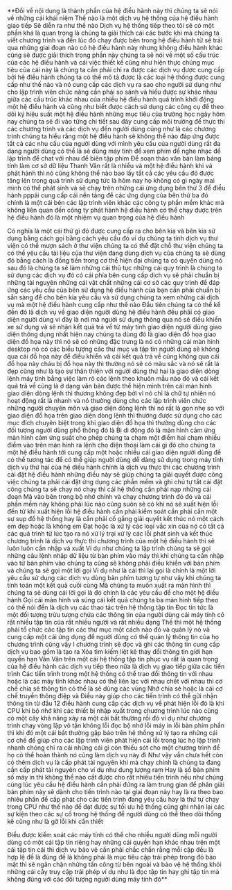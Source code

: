 **Đổi về nội dung là thành phần của hệ điều hành này thì chúng ta sẽ nói về những cái khái niệm Thế nào là một dịch vụ hệ thống của hệ điều hành giao tiếp Sẽ diễn ra như thế nào Dịch vụ hệ thống tiếp theo tôi sẽ có một phần khá là quan trọng là chúng ta giải thích cái các bước khi mà chúng ta viết chương trình và đến lúc đó chạy được bên trong hệ điều hành từ sẽ trải qua những giai đoạn nào có hệ điều hành này nhưng không điều hành khác cũng sẽ được giải thích trong phần này chúng ta sẽ nói về một số cấu trúc của các hệ điều hành và cái việc thiết kế cũng như hiện thực chúng mục tiêu của cái này là chúng ta cần phải chỉ ra được các dịch vụ được cung cấp bởi hệ điều hành chúng ta có thể mô tả được là các loại hệ thống được cung cấp như thế nào và nó cung cấp các dịch vụ ra sao cho người sử dụng như cho lập trình viên chức năng cần phải so sánh và hiểu được sự khác nhau giữa các cấu trúc khác nhau của nhiều hệ điều hành quá trình khởi động một hệ điều hành và cũng như biết được cách sử dụng các công cụ để theo dõi ký hiệu suất một hệ điều hành những mục tiêu của trường học ngày hôm nay chúng ta sẽ đi vào từng chi tiết sau đây cung cấp môi trường để thực thi các chương trình và các dịch vụ đến người dùng cũng như là các chương trình chúng ta hiểu rằng một hệ điều hành sẽ không thể nào đáp ứng được tất cả các nhu cầu của người dùng với mình yêu cầu của người dùng rất đa dạng người dùng có thể là sẽ dùng máy tính để xem phim để nghe nhạc để lập trình để chat với nhau để biên tập phim Để soạn thảo văn bản làm bảng tính làm cơ sở dữ liệu Thanh Vân rất là nhiều và một hệ điều hành khi và phát hành thì nó cũng không thể nào bao lấy tất cả các yêu cầu đó được tăng lên trong quá trình sử dụng tức là hôm nay họ không có gì ngày mai mình có thể phát sinh và sẽ chạy trên những cái ứng dụng bên thứ 3 để điều hành pppải cung cấp cái nền tảng để các ứng dụng của bên thứ ba đó chính là một cái bên các lập trình viên khác các công ty phần mềm khác mà không liên quan đến công ty phát hành hệ điều hành có thể chạy được trên hệ điều hành đó là một nhiệm vụ quan trọng của hệ điều hành 

Có nghĩa là một cái thứ gì đó được cung cấp ra cho bên kia và bên kia sử dụng bằng cách gọi bằng cách yêu cầu đó ví dụ chúng ta tinh dịch vụ thư viện có thể mượn sách ở thư viện chúng ta có thể đặt chỗ thư viện chúng ta có thể yêu cầu tài liệu của thư viện đang dùng dịch vụ của chúng ta sẽ dùng đó bằng cách là đồng tiền trong cơ thể hiện đại chúng ta có quyền dùng nó sau đó là chúng ta sẽ làm những cái thủ tục những cái quy trình là chúng ta sử dụng các dịch vụ đó có cái phía bên cung cấp dịch vụ sẽ phải chuẩn bị những tài nguyên những cái vật chất những cái cơ sở các quy trình để đáp ứng các yêu cầu của bên sử dụng hệ điều hành của bạn cần phải chuẩn bị sẵn sàng để cho bên kia yêu cầu và sử dụng chúng ta xem những cái dịch vụ mà một hệ điều hành cung cấp như thế nào Đầu tiên chúng ta có thể kể đến đó là dịch vụ về giao diện người dùng hệ điều hành đều phải có giao diện người dùng vì đây là nơi mà người sử dụng thông qua nó sẽ điều khiển xe sử dụng và sẽ nhận kết quả trả về từ máy tính giao diện người dùng giao diện thông dụng nhất hiện nay chúng ta dùng đó là giao diện đồ họa giao diện đồ họa này thì nó sẽ có những đặc trưng là nó có những cái màn hình desktop nó có các biểu tượng các thư mục và tập tin người dùng sẽ không qua cái đồ họa này để điều khiển và cái kết quả trả về cũng không qua cái đồ họa này cháu bị đồ họa này thì thường nó sẽ có màu sắc và nó sẽ rất là đẹp cũng như là tạo sự thân thiện với người dùng thứ hai là giao diện dòng lệnh máy tính bằng việc làm rõ các lệnh theo khuôn mẫu nào đó và cái kết quả trả về cũng là ở dạng văn bản được thể hiện mình trên cái màn hình giao diện dòng lệnh thì thương không đẹp bởi vì nó chỉ là chữ tự nhiên nó hoạt động rất là nhanh và nó thường dùng cho các lập trình viên chức những người chuyên môn và giao diện dòng lệnh thì nó rất là gọn nhẹ so với giao diện đồ họa trên giao diện dòng lệnh thì thường được sử dụng cho các mục đích chuyên biệt trong khi giao diện đồ họa thì thường dùng cho các đối tượng người dùng phổ thông đó là Bị di động đó là màn hình cảm ứng màn hình cảm ứng suất cho phép chúng ta chạm một điểm hai chạm nhiều điểm vào trên màn hình ra lệnh cho điện thoại làm cái gì đó cho chúng ta một hệ điều hành tới cung cấp một hoặc nhiều cái giao diện người dùng để có thể tương tác để có thể giúp người dùng dễ dàng sử dụng trong máy tính dịch vụ thứ hai của hệ điều hành chính là dịch vụ thực thi các chương trình cài đặt hệ điều hành những điều này sẽ giúp chúng ta giải quyết được công việc chúng ta phải cài đặt ứng dụng các phần mềm và ghi chú tự tắt cài đặt công chúng ta sẽ chạy nó chạy thì cái hệ thống cần phải nạp những cái đoạn Mã vào bên trong bộ nhớ chính và chạy chương trình đó đó và cái phần mềm này không phải lúc nào cũng suôn sẻ có khi nó sẽ xuất hiện lỗi đến từ khi xuất hiện lỗi hệ điều hành cần phải kiểm soát cần phải cắn một sự sụp đổ hệ thống hay là cần phải cố gắng giải quyết kết thúc nó một cách em đẹp hoặc là không em Đạt hoặc là xử lý các loại vắc xin của nó có tất cả các quá trình từ lúc tạo ra nó xử lý trại xử lý các lỗi phát sinh và kết thúc chương trình là dịch vụ thực thi chương trình của một hệ điều hành thì sẽ luôn luôn cần nhập và xuất Ví dụ như chúng ta lập trình chúng ta sẽ gọi những câu lệnh nhập dữ liệu từ bàn phím vào máy thì khi chúng ta cần nhập vào từ bàn phím vào chúng ta cũng sẽ không phải điều khiển với bàn phím và chúng ta sẽ gọi một lời gọi Ví dụ như là cái thì lại gọi là chính là một lời yêu cầu sử dụng các dịch vụ dùng bàn phím tương tự như vậy khi chúng ta tính toán một kết quả cuối cùng Mà chúng ta muốn xuất ra màn hình thì chúng ta sẽ dùng cái lời gọi là đó chính là các yêu cầu để cho một hệ điều hành Gọi cái màn hình và súng cái kết quả chúng ta ba màn hình tiếp theo có thể nói đến là dịch vụ các thao tác trên hệ thống tập tin Đọc tin tức là một đối tượng trừu tượng chứa các thông tin của người dùng cái máy tính có rất nhiều tập tin của rất nhiều người và rất nhiều dạng Thế thì một hệ thống phải tổ chức các tập tin các thư mục một cách nào đó và quản lý nó và cung cấp một cái ứng dụng để người dùng có thể quản lý thông tin của họ chương trình cũng vậy I chương trình sẽ đọc và ghi các thông tin cung cấp dịch vụ bao gồm là tạo ra Xóa tìm kiếm liệt kê thay đổi thông tin giới hạn quyền hạn Vân Vân trên một cái hệ thống tập tin phục vụ rất là quan trọng của hệ điều hành các dịch vụ tiếp theo nữa là dịch vụ giao tiếp giữa các tiến trình Các tiến trình trong một hệ thống có thể trao đổi thông tin với nhau hoặc là các máy tính khác nhau có thể liên lạc với nhau chết với nhau thì cơ chế chia sẻ thông tin có thể là sẽ dùng các vùng Nhớ chia sẻ hoặc là cái cơ chế truyền thông điệp và Điều này giúp cho các tiến trình có thể gửi nhận thông tin từ đầu 12 điều hành cung cấp các dịch vụ về phát hiện lỗi đó là khi CPU khi bộ nhớ khi các thiết bị nhập xuất trong chương trình lúc nào cũng có một cây khả năng xảy ra một cái bất thường rồi đó ví dụ như chương trình chạy vòng lặp vô tận không lỗi đọc bộ nhớ lỗi máy in lỗi bàn phím phần thì khi đó một cái bất thường gặp báo trên hệ thống xử lý tạo ra những cái cơ chế để giúp cho các lập trình viên phát hiện cái lỗi trong lúc họ lập trình nhanh chóng chỉ ra cái những cái gì còn thiếu sót cho một chương trình để họ có thể hoàn thành nó cũng làm dịch vụ này đi Như vậy vẫn chưa hết còn có thêm dịch vụ là cấp phát tài nguyên khi mà chạy chính là chúng ta đang cần cấp phát tài nguyên cho ví dụ như dung lượng ram Hay là số bàn phím số máy in thì không thể nào cắt được cho rất nhiều tiến trình nếu như chúng cùng lúc yêu cầu hệ điều hành cần phải đứng ra làm trung gian để phân giải bàn phím này sẽ dành cho tiến trình nào tại giai đoạn này hay là ra theo bao nhiêu phần để cấp phát cho các tiến trình đang yêu cầu hay là thứ tự chạy trong CPU như thế nào để đạt được sự tối ưu hệ thống cũng ghi nhận lại các sự kiện theo các sự cố trong hệ thống để người dùng có thể theo dõi thống kê cũng như là gỡ lỗi khi cần thiết 

Điều được kiểm soát các máy tính có thể cho nhiều người dùng mỗi người dùng có một cái tập tin riêng hay những cái quyền hạn khác nhau trên một cái tập tin cái thì dịch vụ bảo vệ cần phải chắc chắn rằng mỗi cặp đều là hợp lệ đề là đúng đề là không phải là mục tiêu cập trái phép trong đó bảo mật thì sẽ ngăn chặn những tấn công từ bên ngoài và bảo vệ hệ thống khỏi những cái cây truy cập trái phép ví dụ như là đọc tập tin hay ghi tập tin mà không đúng với các đối tượng người dùng máy tính đó**